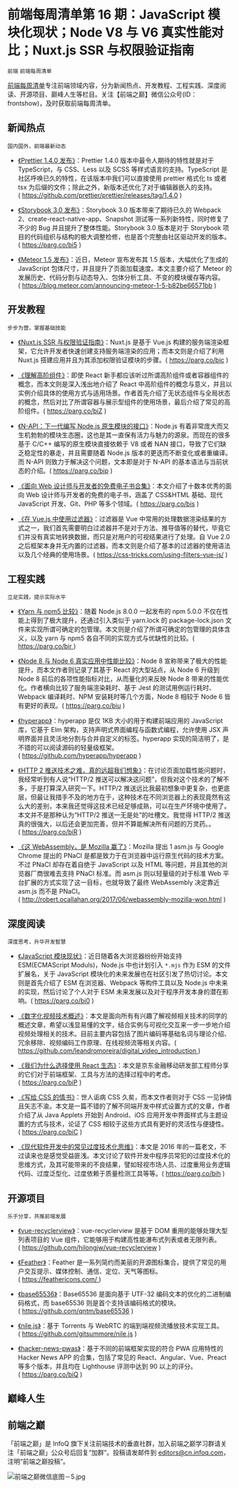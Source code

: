 # 前端每周清单第 16 期：JavaScript 模块化现状；Node V8 与 V6 真实性能对比；Nuxt.js SSR 与权限验证指南

`前端` `前端每周清单`

[前端每周清单](http://www.infoq.com/cn/FE-Weekly)专注前端领域内容，分为新闻热点、开发教程、工程实践、深度阅读、开源项目、巅峰人生等栏目。关注【前端之巅】微信公众号(ID：frontshow)，及时获取前端每周清单。

## 新闻热点

`国内国外，前端最新动态`

- [《Prettier 1.4.0 发布》](https://github.com/prettier/prettier/releases/tag/1.4.0)：Prettier 1.4.0 版本中最令人期待的特性就是对于 TypeScript，与 CSS、Less 以及 SCSS 等样式语言的支持。TypeScript 是社区呼唤已久的特性，在该版本中我们可以直接使用 prettier 格式化 ts 或者 tsx 为后缀的文件；除此之外，新版本还优化了对于编辑器嵌入的支持。( https://github.com/prettier/prettier/releases/tag/1.4.0 )

- [《Storybook 3.0 发布》](https://parg.co/bi5)：Storybook 3.0 版本带来了期待已久的 Webpack 2、create-react-native-app、Snapshot 测试等一系列新特性，同时修复了不少的 Bug 并且提升了整体性能。Storybook 3.0 版本是对于 Storybook 项目的代码组织与结构的极大调整检修，也是首个完整由社区驱动开发的版本。( https://parg.co/bi5 )

- [《Meteor 1.5 发布》](https://blog.meteor.com/announcing-meteor-1-5-b82be66571bb)：近日，Meteor 宣布发布其 1.5 版本，大幅优化了生成的 JavaScript 包体尺寸，并且提升了页面加载速度。本文主要介绍了 Meteor 的发展历史、代码分割与动态导入、包体分析工具、不变的模块缓存等内容。( https://blog.meteor.com/announcing-meteor-1-5-b82be66571bb )

## 开发教程

`步步为营，掌握基础技能`

- [《Nuxt.js SSR 与权限验证指南》](https://parg.co/bic)：Nuxt.js 是基于 Vue.js 构建的服务端渲染框架，它允许开发者快速创建支持服务端渲染的应用；而本文则是介绍了利用 Nuxt.js 搭建应用并且为其添加权限验证模块的步骤。( https://parg.co/bic )

- [《理解高阶组件》](https://parg.co/biZ)：即使 React 新手都应该听过所谓高阶组件或者容器组件的概念，而本文则是深入浅出地介绍了 React 中高阶组件的概念与意义，并且以实例介绍具体的使用方式与适用场景。作者首先介绍了无状态组件与全局状态的概念，然后对比了所谓容器与展示型组件的使用场景，最后介绍了常见的高阶组件。( https://parg.co/biZ )

- [《N-API：下一代编写 Node.js 原生模块的接口》](https://parg.co/bip)：Node.js 有着非常庞大而又生机勃勃的模块生态圈，这也是其一直保有活力与魅力的源泉。而现在的很多基于 C/C++ 编写的原生模块直接依赖于 V8 或者 NAN 接口，导致了它们缺乏稳定性的暴走，并且需要随着 Node.js 版本的更迭而不断变化或者重编译。而 N-API 则致力于解决这个问题，文本即是对于 N-API 的基本语法与当前状态的介绍。( https://parg.co/bip )

- [《面向 Web 设计师与开发者的免费电子书合集》](https://parg.co/bis)：本文介绍了十数本优秀的面向 Web 设计师与开发者的免费的电子书，涵盖了 CSS&HTML 基础、现代 JavaScript 开发、Git、PHP 等多个领域。( https://parg.co/bis )

- [《在 Vue.js 中使用过滤器》](https://css-tricks.com/using-filters-vue-js/)：过滤器是 Vue 中常用的处理数据渲染结果的方式之一，我们首先需要明白过滤器并不是对于方法、推导值等的替代，毕竟它们并没有真实地转换数据，而只是对用户的可视结果进行了处理。自 Vue 2.0 之后框架本身并无内置的过滤器，而本文则是介绍了基本的过滤器的使用语法以及几个经典的使用场景。( https://css-tricks.com/using-filters-vue-js/ )

## 工程实践

`立足实践，提示实际水平`

- [《Yarn 与 npm5 比较》](https://yarnpkg.com/blog/2017/05/31/determinism/)：随着 Node.js 8.0.0 一起发布的 npm 5.0.0 不仅在性能上得到了极大提升，还通过引入类似于 yarn.lock 的 package-lock.json 文件来实现所谓可确定的包管理。本文则是介绍了所谓可确定的包管理的具体含义，以及 yarn 与 npm5 各自不同的实现方式与优缺性的比较。( https://parg.co/bir )

- [《Node 8 与 Node 6 真实应用中性能比较》](https://parg.co/biu)：Node 8 宣称带来了极大的性能提升，而本文作者则记录了其基于 React 的大型站点，从 Node 6 升级到 Node 8 前后的各项性能指标对比，从而量化的来反映 Node 8 带来的性能优化。作者横向比较了服务端渲染耗时、基于 Jest 的测试用例运行耗时、Webpack 编译耗时、NPM 安装耗时等几个方面，Node 8 相较于 Node 6 皆有更好的表现。( https://parg.co/biu )

- [《hyperapp》](https://github.com/hyperapp/hyperapp)：hyperapp 是仅 1KB 大小的用于构建前端应用的 JavaScript 库，它基于 Elm 架构，支持声明式界面编程与函数式编程，允许使用 JSX 声明界面并且灵活地分割与合并自定义的标签。hyperapp 实现的简洁明了，是不错的可以阅读源码的轻量级框架。( https://github.com/hyperapp/hyperapp )

- [《HTTP 2 推送技术之难，真的远超我们想象》](https://parg.co/biR)：在讨论页面加载性能问题时，我经常听到有人说“HTTP/2 推送可以解决这问题”，但我对这个技术的了解不多，于是打算深入研究一下。HTTP/2 推送远比我最初想象中更复杂，也更底层，但最让我措手不及的地方在于，这种技术在不同浏览器上的表现竟然有这么大的差别，本来我还觉得这技术已经足够成熟，可以在生产环境中使用了。本文并不是那种认为“HTTP/2 推送一无是处”的吐槽文。我觉得 HTTP/2 推送真的很强大，以后还会更加完善，但并不算能解决所有问题的万灵药。。( https://parg.co/biR )

- [《这 WebAssembly，是 Mozilla 赢了》](http://robert.ocallahan.org/2017/06/webassembly-mozilla-won.html)：Mozilla 提出 1 asm.js 与 Google Chrome 提出的 PNaCI 是都是致力于在浏览器中运行原生代码的技术方案。不过 PNaCI 却存在着自绝于 JavaScript 以及 HTML 等问题，并且其他的浏览器厂商很难去支持 PNaCI 标准。而 asm.js 则以轻量级的对于标准 Web 平台扩展的方式实现了这一目标，也就导致了最终 WebAssembly 决定靠近 asm.js 而不是 PNaCI。( http://robert.ocallahan.org/2017/06/webassembly-mozilla-won.html )

## 深度阅读

`深度思考，升华开发智慧`

- [《JavaScript 模块现状》](https://parg.co/bi0)：近日随着各大浏览器纷纷开始支持 ESM(ECMAScript Moduls)，Node.js 中也计划引入 `*.mjs` 作为 ESM 的文件扩展名，关于 JavaScript 模块化的未来发展也在社区引发了热切讨论。本文则是首先介绍了 ESM 在浏览器、Webpack 等构件工具以及 Node.js 中未来的实现，然后讨论了个人对于 ESM 未来发展以及对于程序开发本身的潜在影响。( https://parg.co/bi0 )

- [《数字化视频技术概述》](https://github.com/leandromoreira/digital_video_introduction)：本文是面向所有有兴趣了解视频相关技术的同学的概述文章，希望以浅显易懂的文字，结合实例与可视化交互来一步一步地介绍视频处理相关的技术。目前主要内容包括了图片编码等基础名词与理论介绍、冗余移除、视频编码工作原理、在线视频流等相关内容。( https://github.com/leandromoreira/digital_video_introduction )

- [《我们为什么选择使用 React 生态》](https://parg.co/biP)：本文是京东金融移动研发部工程师分享的它们对于前端框架、工具与方法的选择过程中的考虑。( https://parg.co/biP )

- [《写给 CSS 的情书》](https://parg.co/biC)：世人诟病 CSS 久矣，而本文作者则对于 CSS 一见钟情且矢志不渝。本文是一篇不错的了解不同端开发中样式设置方式的文章，作者介绍了从 Java Applets 开始到 Android、iOS 应用开发中界面样式与主题设置的方式与技术，论证了 CSS 相较于这些方式具有更好的灵活性与便捷性。( https://parg.co/biC )

- [《现代软件开发中的常见过度技术化思维》](https://parg.co/bih)：本文是 2016 年的一篇老文，不过读来也是感觉受益匪浅。本文讨论了软件开发中程序员常犯的过度技术化的思维方式，及其可能带来的不良结果，譬如轻视市场人员、过度重用业务逻辑代码、过度泛型化、过度依赖于质量检测工具等等。( https://parg.co/bih )

## 开源项目

`乐于分享，共推前端发展`

- [《vue-recyclerview》](https://github.com/hilongjw/vue-recyclerview)：vue-recyclerview 是基于 DOM 重用的能够处理大型列表项目的 Vue 组件，它能够用于构建高性能瀑布式列表或者无限列表。( https://github.com/hilongjw/vue-recyclerview )

- [《Feather》](https://feathericons.com/)：Feather 是一系列简约而美丽的开源图标集合，提供了常见的用户交互提示、媒体控制、通信、定位、天气等图标。( https://feathericons.com/ )

- [《base65536》](https://github.com/qntm/base65536)：Base65536 是面向基于 UTF-32 编码文本的优化的二进制编码格式，而 base65536 则是首个支持该编码格式的模块。( https://github.com/qntm/base65536 )

- [《nile.js》](https://github.com/gitsummore/nile.js)：基于 Torrents 与 WebRTC 的端到端视频流播放技术实现工具。( https://github.com/gitsummore/nile.js )

- [《hacker-news-pwas》](https://parg.co/biQ)：基于不同的前端框架实现的符合 PWA 应用特性的 Hacker News APP 的合集，包括了常见的 React、Angular、Vue、Preact 等多个版本，并且均在 Lighthouse 评测中达到 90 以上的评分。( https://parg.co/biQ )

## 巅峰人生

## 前端之巅

「前端之巅」是 InfoQ 旗下关注前端技术的垂直社群，加入前端之巅学习群请关注「前端之巅」公众号后回复“加群”。投稿请发邮件到 editors@cn.infoq.com，注明“前端之巅投稿”。

![前端之巅微信底图－5.jpg](http://upload-images.jianshu.io/upload_images/1647496-01712a993d2b23de.jpg?imageMogr2/auto-orient/strip%7CimageView2/2/w/1240)
